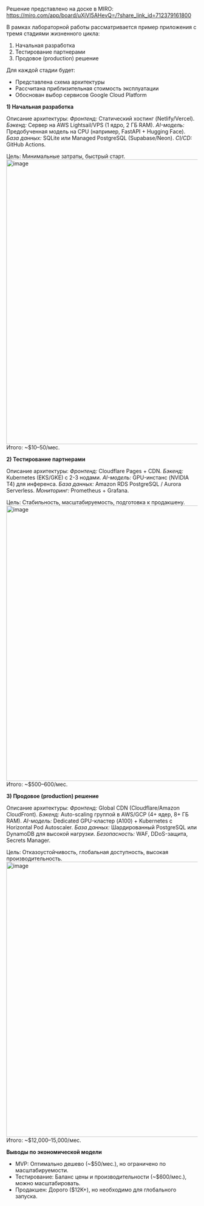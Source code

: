 Решение представлено на доске в MIRO: https://miro.com/app/board/uXjVI5AHevQ=/?share_link_id=712379161800

В рамках лабораторной работы рассматривается пример приложения с тремя стадиями жизненного цикла:

1) Начальная разработка
2) Тестирование партнерами
3) Продовое (production) решение

Для каждой стадии будет:
- Представлена схема архитектуры
- Рассчитана приблизительная стоимость эксплуатации
- Обоснован выбор сервисов Google Cloud Platform

**1) Начальная разработка**

Описание архитектуры:
_Фронтенд:_ Статический хостинг (Netlify/Vercel).
_Бэкенд:_ Сервер на AWS Lightsail/VPS (1 ядро, 2 ГБ RAM).
_AI-модель:_ Предобученная модель на CPU (например, FastAPI + Hugging Face).
_База данных:_ SQLite или Managed PostgreSQL (Supabase/Neon).
_CI/CD:_ GitHub Actions.

Цель: Минимальные затраты, быстрый старт.
<img width="747" alt="image" src="https://github.com/user-attachments/assets/332c5272-7201-4843-8a3f-914a398f6303" />
Итого: ~$10–50/мес.



**2) Тестирование партнерами**

Описание архитектуры:
_Фронтенд:_ Cloudflare Pages + CDN.
_Бэкенд:_ Kubernetes (EKS/GKE) с 2-3 нодами.
_AI-модель:_ GPU-инстанс (NVIDIA T4) для инференса.
_База данных:_ Amazon RDS PostgreSQL / Aurora Serverless.
_Мониторинг:_ Prometheus + Grafana.

Цель: Стабильность, масштабируемость, подготовка к продакшену.
<img width="723" alt="image" src="https://github.com/user-attachments/assets/a2265bfc-00ec-4703-bba5-02915af4d6cf" />
Итого: ~$500–600/мес.



**3) Продовое (production) решение**

Описание архитектуры:
_Фронтенд:_ Global CDN (Cloudflare/Amazon CloudFront).
_Бэкенд:_ Auto-scaling группой в AWS/GCP (4+ ядер, 8+ ГБ RAM).
_AI-модель:_ Dedicated GPU-кластер (A100) + Kubernetes с Horizontal Pod Autoscaler.
_База данных:_ Шардированный PostgreSQL или DynamoDB для высокой нагрузки.
_Безопасность:_ WAF, DDoS-защита, Secrets Manager.

Цель: Отказоустойчивость, глобальная доступность, высокая производительность.
<img width="722" alt="image" src="https://github.com/user-attachments/assets/c2f82c3d-c639-4bb0-a302-5ae37b8deddc" />
Итого: ~$12,000–15,000/мес.

**Выводы по экономической модели**
- MVP: Оптимально дешево (~$50/мес.), но ограничено по масштабируемости.
- Тестирование: Баланс цены и производительности (~$600/мес.), можно масштабировать.
- Продакшен: Дорого ($12K+), но необходимо для глобального запуска.


